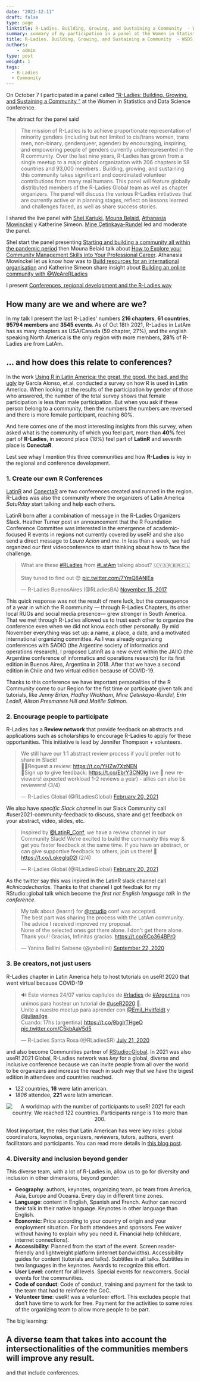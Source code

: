 ```yaml
---
date: "2021-12-11"
draft: false
type: page
linktitle: R-Ladies. Building, Growing, and Sustaining a Community  - WSDS 2021
summary: summary of my participation in a panel at the Women in Statistic and Data Science conference.
title: R-Ladies. Building, Growing, and Sustaining a Community  - WSDS 2021
authors: 
    - admin
type: post
weight: 1
tags: 
  - R-Ladies
  - Community
---
```


On October 7 I participated in a panel called ["R-Ladies: Building, Growing, and Sustaining a Community "](https://ww2.amstat.org/meetings/wsds/2021/onlineprogram/AbstractDetails.cfm?AbstractID=310003) at the Women in Statistics and Data Science conference. 

The abtract for the panel said

> The mission of R-Ladies is to achieve proportionate representation of minority genders (including but not limited to cis/trans women, trans men, non-binary, genderqueer, agender) by encouraging, inspiring, and empowering people of genders currently underrepresented in the R community. Over the last nine years, R-Ladies has grown from a single meetup to a major global organization with 206 chapters in 58 countries and 93,000 members.. Building, growing, and sustaining this community takes significant and coordinated volunteer contributions from many real humans. This panel will feature globally distributed members of the R-Ladies Global team as well as chapter organizers. The panel will discuss the various R-Ladies initiatives that are currently active or in planning stages, reflect on lessons learned and challenges faced, as well as share success stories. 


I shared the live panel with [Shel Kariuki](https://twitter.com/Shel_Kariuki), [Mouna Belaid](https://twitter.com/mounaa_belaid), [Athanasia Mowinckel](https://twitter.com/DrMowinckels) y Katherine Simeon. [Mine Çetinkaya-Rundel](https://twitter.com/minebocek) led and moderate the panel.

Shel start the panel presenting [Starting and building a community all within the pandemic period](https://docs.google.com/presentation/d/1hYcqYq6FT-WlhJpErokojw86__pVg3zaSuYZyNYrjV4/edit#slide=id.gf6c564ac77_0_224) then Mouna Belaid talk about [How to Explore your Community Management Skills into Your Professional Career](https://docs.google.com/presentation/d/1XZGIS7u9BS9xrk_wK-A3aC3ksgbhOgre/edit?usp=sharing&ouid=104555579578156232607&rtpof=true&sd=true).  Athanasia Mowinckel let us know how was to [Build resources for an international organisation](https://athanasiamo.github.io/talks/slides/2021.10.07-wids-rladies-panel/#1) and Katherine Simeon share insight about [Building an online community with @WeAreRLadies](https://guide.rladies.org/rocur/)

I present [Conferences, regional development and the R-Ladies way](https://docs.google.com/presentation/d/1NyXwah0XD6-8u9nTIQhmJK8ukYRVT8aeyEVbaUVg_V4/edit)

## How many are we and where are we?

In my talk I present the last R-Ladies' numbers __216 chapters__, __61 countries__, __95794 members__ and __3545 events__. As of Oct 18th 2021, R-Ladies in LatAm has as many chapters as USA/Canada (59 chapter, 27%), and the english speaking North America is the only region with more members, __28%__ of R-Ladies are from LatAm. 

## ... and how does this relate to conferences?

In the work [Using R in Latin America: the great, the good, the bad, and the ugly](https://encuesta-user2021-en.netlify.app/#1) by García Alonso, et.al. conducted a survey on how R is used in Latin America. When looking at the results of the participation by gender of those who answered, the number of the total survey shows that female participation is less than male participation. But when you ask if these person belong to a community, then the numbers the numbers are reversed and there is more female participant, reaching 60%.

And here comes one of the most interesting insights from this survey, when asked what is the community of which you feel part, more than __40%__ feel part of __R-Ladies__, in second place (18%) feel part of __LatinR__ and seventh place is __ConectaR__.  

Lest see whay I mention this three communities and how __R-Ladies__ is key in the regional and conference development. 

### 1. Create our own R Conferences

[LatinR](https://latin-r.com/) and [ConectaR](https://www.conectar2019.org/) are two conferences created and runned in the region.  R-Ladies was also the community where the organizers of Latin America _SatuRday_ start talking and help each others.

LatinR born after a combination of message in the R-Ladies Organizers Slack. Heather Turner post an announcement that the R Foundation Conference Committee was interested in the emergence of academic-focused R events in regions not currently covered by useR! and she also send a direct message to _Laura Acion_ and _me_. In less than a week, we had organized our first videoconference to start thinking about how to face the challenge. 

<blockquote class="twitter-tweet"><p lang="en" dir="ltr">What are these <a href="https://twitter.com/hashtag/RLadies?src=hash&amp;ref_src=twsrc%5Etfw">#RLadies</a> from <a href="https://twitter.com/hashtag/LatAm?src=hash&amp;ref_src=twsrc%5Etfw">#LatAm</a> talking about? 🇺🇾🇦🇷🇧🇷🇨🇱<br><br>Stay tuned to find out 😊 <a href="https://t.co/7YmQ8ANlEa">pic.twitter.com/7YmQ8ANlEa</a></p>&mdash; R-Ladies BuenosAires (@RLadiesBA) <a href="https://twitter.com/RLadiesBA/status/930598718671327232?ref_src=twsrc%5Etfw">November 15, 2017</a></blockquote> <script async src="https://platform.twitter.com/widgets.js" charset="utf-8"></script> 

This quick response was not the result of mere luck, but the consequence of a year in which the R community — through R-Ladies Chapters, its other local RUGs and social media presence— grew stronger in South America. That we met through R-Ladies allowed us to trust each other to organize the conference even when we did not know each other personally. By mid November everything was set up: a name, a place, a date, and a motivated international organizing committee. As I was already organizing conferences with SADIO (the Argentine society of informatics and operations research), I proposed LatinR as a new event within the JAIIO (the Argentine conference of informatics and operations research) for its first edition in Buenos Aires, Argentina in 2018.  After that we have a second edition in Chile and two virtual edition because of COVID-19.

Thanks to this conference we have important personalities of the R Community come to our Region for the fist time or participate given talk and tutorials, like _Jenny Brian, Hadley Wickham, Mine Çetinkaya-Rundel, Erin Ledell, Alison Presmanes Hill and Maëlle Salmon_.

### 2. Encourage people to participate

R-Ladies has a __Review network__ that provide feedback on abstracts and applications such as scholarships to encourage R-Ladies to apply for these opportunities.  This initiative is lead by Jennifer Thompson + volunteers.

<blockquote class="twitter-tweet"><p lang="en" dir="ltr">We still have our 1:1 abstract review process if you’d prefer not to share in Slack!<br>🙋‍♀️Request a review: <a href="https://t.co/YHZw7XzNEN">https://t.co/YHZw7XzNEN</a><br>🔎Sign up to give feedback: <a href="https://t.co/EbrY3CN0Ig">https://t.co/EbrY3CN0Ig</a> (we 💜 new reviewers! expected workload 1-2 reviews a year) - allies can also be reviewers! (3/4)</p>&mdash; R-Ladies Global (@RLadiesGlobal) <a href="https://twitter.com/RLadiesGlobal/status/1363094102573789188?ref_src=twsrc%5Etfw">February 20, 2021</a></blockquote> <script async src="https://platform.twitter.com/widgets.js" charset="utf-8"></script> 


We also have _specific Slack channel_ in our Slack Community call #user2021-community-feedback to discuss, share and get feedback on your abstract, video, slides, etc.

<blockquote class="twitter-tweet"><p lang="en" dir="ltr">Inspired by <a href="https://twitter.com/LatinR_Conf?ref_src=twsrc%5Etfw">@LatinR_Conf</a>, we have a review channel in our Community Slack! We’re excited to build the community this way &amp; get you faster feedback at the same time. If you have an abstract, or can give supportive feedback to others, join us there! 👋 <a href="https://t.co/LqkegIq02l">https://t.co/LqkegIq02l</a> (2/4)</p>&mdash; R-Ladies Global (@RLadiesGlobal) <a href="https://twitter.com/RLadiesGlobal/status/1363093568462725122?ref_src=twsrc%5Etfw">February 20, 2021</a></blockquote> <script async src="https://platform.twitter.com/widgets.js" charset="utf-8"></script> 

As the twitter say this was inpired in the LatinR slack channel call _#clinicadecharlas_. Thanks to that channel I got feedbak for my RStudio::global talk which become the _first not English language talk in the conference_.

<blockquote class="twitter-tweet"><p lang="en" dir="ltr">My talk about {learnr} for <a href="https://twitter.com/rstudio?ref_src=twsrc%5Etfw">@rstudio</a> conf was accepted. <br>The best part was sharing the process with the LatAm community. The advice I received improved my proposal. <br>None of the selected ones got there alone. I don&#39;t get there alone. <br>Thank you!! Gracias, Infinitas gracias. <a href="https://t.co/8Co364BPr0">https://t.co/8Co364BPr0</a></p>&mdash; Yanina Bellini Saibene (@yabellini) <a href="https://twitter.com/yabellini/status/1308419294993223683?ref_src=twsrc%5Etfw">September 22, 2020</a></blockquote> <script async src="https://platform.twitter.com/widgets.js" charset="utf-8"></script> 


### 3. Be creators, not just users

R-Ladies chapter in Latin America help to host tutorials on useR! 2020 that went virtual because COVID-19 

<blockquote class="twitter-tweet"><p lang="es" dir="ltr">🔊 Este viernes 24/07 varios capítulos de <a href="https://twitter.com/hashtag/rladies?src=hash&amp;ref_src=twsrc%5Etfw">#rladies</a> de <a href="https://twitter.com/hashtag/Argentina?src=hash&amp;ref_src=twsrc%5Etfw">#Argentina</a> nos unimos para hostear un tutorial de <a href="https://twitter.com/hashtag/useR2020?src=hash&amp;ref_src=twsrc%5Etfw">#useR2020</a> 🎉. <br>Unite a nuestro meetup para aprender con <a href="https://twitter.com/Emil_Hvitfeldt?ref_src=twsrc%5Etfw">@Emil_Hvitfeldt</a> y <a href="https://twitter.com/juliasilge?ref_src=twsrc%5Etfw">@juliasilge</a>. <br>Cuando: 17hs (argentina).<a href="https://t.co/9bglrTHgeO">https://t.co/9bglrTHgeO</a> <a href="https://t.co/C5kbAaV5d5">pic.twitter.com/C5kbAaV5d5</a></p>&mdash; R-Ladies Santa Rosa (@RLadiesSR) <a href="https://twitter.com/RLadiesSR/status/1285654844003569664?ref_src=twsrc%5Etfw">July 21, 2020</a></blockquote> <script async src="https://platform.twitter.com/widgets.js" charset="utf-8"></script> 

and also become Communities partner of [RStudio::Global](https://www.rstudio.com/resources/rstudioglobal-2021/). In 2021 was also useR! 2021 Global, R-Ladies network was _key_ for a global, diverse and inclusive conference because we can invite people from all over the world to be organizers and increase the reach in such way that we have the bigest edition in attendees and countries reached.

* _122_ countries, __16__ were latin american.
* _1806_ attendee, __221__ were latin american.

<p align="center">
<img src="/img/usermap.svg"
     alt="A worldmap with the number of participants to useR! 2021 for each country. We reached 122 countries. Participants range is 1 to more than 200."
      />
</p>

Most important, the roles that Latin American has were key roles: global coordinators, keynotes, organizers, reviewers, tutors, authors, event facilitators and participants.  You can read more details in [this blog post](https://user2021.r-project.org/blog/2021/11/26/latines_at_user/).

### 4. Diversity and inclusion beyond gender

This diverse team, with a lot of R-Ladies in, allow us to go for diversity and inclusion in other dimensions, beyond gender:

* __Geography__: authors, keynotes, organizing team, pc team from America, Asia, Europe and Oceania.  Every day in different time zones.
* __Language__: content in English, Spanish and French. Author can record their talk in their native language. Keynotes in other language than English.
* __Economic:__  Price according to your country of origin and your employment situation. For both attendees and sponsors. Fee waiver without having to explain why you need it. Financial help (childcare, internet connections).
* __Accessibility__: Planned from the start of the event. Screen reader-friendly and lightweight platform (internet bandwidths). Accessibility guides for content (tutorials and talks). Subtitles in all talks. Subtitles in two languages in the keynotes. Awards to recognize this effort.
* __User Level__: content for all levels. Special events for newcomers. Social events for the communities.
* __Code of conduct__: Code of conduct, training and payment for the task to the team that had to reinforce the CoC.
* __Volunteer time__: useR! was a volunteer effort.  This excludes people that don’t have time to work for free.  Payment for the activities to some roles of the organizing team to allow more people to be part.

The big learning:

## A diverse team that takes into account the intersectionalities of the communities members will improve __any result__.


and that include conferences.

